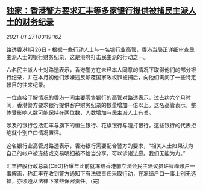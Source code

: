 <!--1611717797000-->
[独家：香港警方要求汇丰等多家银行提供被捕民主派人士的财务纪录](https://cn.reuters.com/article/hk-police-hsbc-financial-records-0127-idCNKBS29W0AR)
------

<div><i>2021-01-27T03:19:16Z</i></div><p>路透香港1月26日 - 根据一些行动人士与一名银行业高管，香港当局正详细审查民主派人士的银行财务纪录，这是港府打击民主派的行动之一。</p><p>六名民主派人士对路透表示，香港警方在未经本人同意的情况下取得他们的部分银行纪录，并在本月初他们涉嫌违反颠覆国家政权罪被捕后，向他们询问了一些特定帐目的往来纪录。</p><p>一位直接了解情况的香港一间主要零售银行的高管对路透表示，过去约六个月时间，香港警方要求银行提供客户财务纪录的数量增加一倍以上。这名高管表示，整体受影响人数可能保持在两位数，人数增加与民主派人士有关。</p><p>涉及的银行包括汇丰与旗下的恒生银行、花旗银行与渣打银行。这些银行的代表拒绝就个别户口情况置评。</p><p>这名银行业高管对路透表示，香港银行需要配合警方的要求，“相关人士如果认为自己的帐户被冻结或交易明细被不恰当分享，可以诉诸法庭。我们无能为力。”</p><p>汇丰控股行政总裁(CEO)祈耀年此前就冻结香港前立法会民主派议员许智峰账户一事解画，称汇丰在收到警方通知下有法律责任采取行动，在冻结户口一事上别无选择，亦须遵从法律下某些保密责任。(完)</p>
